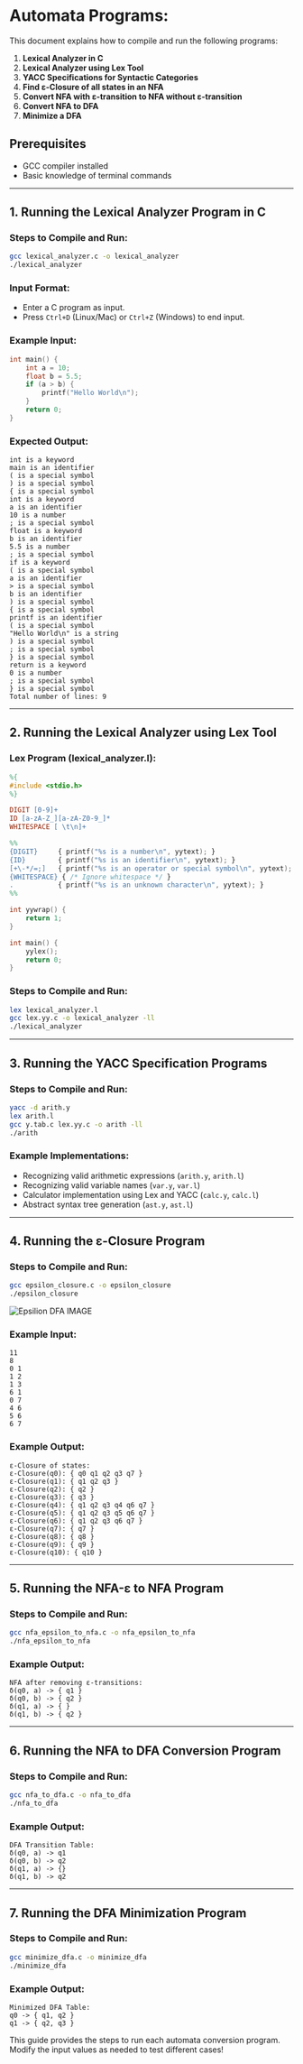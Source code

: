 # Automata Programs:

This document explains how to compile and run the following programs:

1. **Lexical Analyzer in C**
2. **Lexical Analyzer using Lex Tool**
3. **YACC Specifications for Syntactic Categories**
4. **Find ε-Closure of all states in an NFA**
5. **Convert NFA with ε-transition to NFA without ε-transition**
6. **Convert NFA to DFA**
7. **Minimize a DFA**

## Prerequisites
- GCC compiler installed
- Basic knowledge of terminal commands

---

## 1. Running the Lexical Analyzer Program in C

### **Steps to Compile and Run:**
```sh
gcc lexical_analyzer.c -o lexical_analyzer
./lexical_analyzer
```

### **Input Format:**
- Enter a C program as input.
- Press `Ctrl+D` (Linux/Mac) or `Ctrl+Z` (Windows) to end input.

### **Example Input:**
```c
int main() {
    int a = 10;
    float b = 5.5;
    if (a > b) {
        printf("Hello World\n");
    }
    return 0;
}
```

### **Expected Output:**
```
int is a keyword
main is an identifier
( is a special symbol
) is a special symbol
{ is a special symbol
int is a keyword
a is an identifier
10 is a number
; is a special symbol
float is a keyword
b is an identifier
5.5 is a number
; is a special symbol
if is a keyword
( is a special symbol
a is an identifier
> is a special symbol
b is an identifier
) is a special symbol
{ is a special symbol
printf is an identifier
( is a special symbol
"Hello World\n" is a string
) is a special symbol
; is a special symbol
} is a special symbol
return is a keyword
0 is a number
; is a special symbol
} is a special symbol
Total number of lines: 9
```

---

## 2. Running the Lexical Analyzer using Lex Tool

### **Lex Program (lexical_analyzer.l):**
```lex
%{
#include <stdio.h>
%}

DIGIT [0-9]+
ID [a-zA-Z_][a-zA-Z0-9_]*
WHITESPACE [ \t\n]+

%%
{DIGIT}     { printf("%s is a number\n", yytext); }
{ID}        { printf("%s is an identifier\n", yytext); }
[+\-*/=;]   { printf("%s is an operator or special symbol\n", yytext); }
{WHITESPACE} { /* Ignore whitespace */ }
.           { printf("%s is an unknown character\n", yytext); }
%%

int yywrap() {
    return 1;
}

int main() {
    yylex();
    return 0;
}
```

### **Steps to Compile and Run:**
```sh
lex lexical_analyzer.l
gcc lex.yy.c -o lexical_analyzer -ll
./lexical_analyzer
```

---

## 3. Running the YACC Specification Programs

### **Steps to Compile and Run:**
```sh
yacc -d arith.y
lex arith.l
gcc y.tab.c lex.yy.c -o arith -ll
./arith
```

### **Example Implementations:**
- Recognizing valid arithmetic expressions (`arith.y`, `arith.l`)
- Recognizing valid variable names (`var.y`, `var.l`)
- Calculator implementation using Lex and YACC (`calc.y`, `calc.l`)
- Abstract syntax tree generation (`ast.y`, `ast.l`)

---

## 4. Running the ε-Closure Program

### **Steps to Compile and Run:**
```sh
gcc epsilon_closure.c -o epsilon_closure
./epsilon_closure
```

![Epsilion DFA IMAGE](https://github.com/TheVivekYadav/CompilerDesignLab/blob/f0b8654c17abaecb19a80c74f65f4ddab8bc683e/4/4.jpeg)

### **Example Input:**
```
11
8
0 1
1 2
1 3
6 1
0 7
4 6
5 6
6 7
```

### **Example Output:**
```
ε-Closure of states:
ε-Closure(q0): { q0 q1 q2 q3 q7 }
ε-Closure(q1): { q1 q2 q3 }
ε-Closure(q2): { q2 }
ε-Closure(q3): { q3 }
ε-Closure(q4): { q1 q2 q3 q4 q6 q7 }
ε-Closure(q5): { q1 q2 q3 q5 q6 q7 }
ε-Closure(q6): { q1 q2 q3 q6 q7 }
ε-Closure(q7): { q7 }
ε-Closure(q8): { q8 }
ε-Closure(q9): { q9 }
ε-Closure(q10): { q10 }
```

---

## 5. Running the NFA-ε to NFA Program

### **Steps to Compile and Run:**
```sh
gcc nfa_epsilon_to_nfa.c -o nfa_epsilon_to_nfa
./nfa_epsilon_to_nfa
```

### **Example Output:**
```
NFA after removing ε-transitions:
δ(q0, a) -> { q1 }
δ(q0, b) -> { q2 }
δ(q1, a) -> { }
δ(q1, b) -> { q2 }
```

---

## 6. Running the NFA to DFA Conversion Program

### **Steps to Compile and Run:**
```sh
gcc nfa_to_dfa.c -o nfa_to_dfa
./nfa_to_dfa
```

### **Example Output:**
```
DFA Transition Table:
δ(q0, a) -> q1
δ(q0, b) -> q2
δ(q1, a) -> {}
δ(q1, b) -> q2
```

---

## 7. Running the DFA Minimization Program

### **Steps to Compile and Run:**
```sh
gcc minimize_dfa.c -o minimize_dfa
./minimize_dfa
```

### **Example Output:**
```
Minimized DFA Table:
q0 -> { q1, q2 }
q1 -> { q2, q3 }
```

This guide provides the steps to run each automata conversion program. Modify the input values as needed to test different cases!


